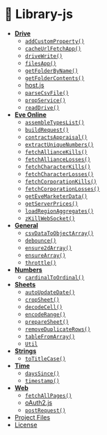 <!-- @format -->

# 🎇 Library-js

<!-- tree generated by markdown-notes-tree starts here -->

- [**Drive**](src/drive)
  - [`addCustomProperty()`](<src/drive/addCustomProperty().md>)
  - [`cacheUrlFetchApp()`](<src/drive/cacheUrlFetchApp().md>)
  - [`driveWrite()`](<src/drive/driveWrite().md>)
  - [`filesApp()`](<src/drive/filesApp().md>)
  - [`getFolderByName()`](<src/drive/getFolderByName().md>)
  - [`getFolderContents()`](<src/drive/getFolderContents().md>)
  - [host.js](src/drive/host.md)
  - [`parseCsvFile()`](<src/drive/parseCsvFile().md>)
  - [`propService()`](<src/drive/propService().md>)
  - [`readDrive()`](<src/drive/readDrive().md>)
- [**Eve Online**](src/eve-online)
  - [`assembleTypesList()`](<src/eve-online/assembleTypesList().md>)
  - [`buildRequest()`](<src/eve-online/buildRequest().md>)
  - [`contractsAppraisal()`](<src/eve-online/contractsAppraisal().md>)
  - [`extractUniqueNumbers()`](<src/eve-online/extractIds().md>)
  - [`fetchAllianceKills()`](<src/eve-online/fetchAllianceKills().md>)
  - [`fetchAllianceLosses()`](<src/eve-online/fetchAllianceLoses().md>)
  - [`fetchCharacterKills()`](<src/eve-online/fetchCharacterKills().md>)
  - [`fetchCharacterLosses()`](<src/eve-online/fetchCharacterLoses().md>)
  - [`fetchCorporationKills()`](<src/eve-online/fetchCorporationKills().md>)
  - [`fetchCorporationLosses()`](<src/eve-online/fetchCorporationLoses().md>)
  - [`getEveMarketerData()`](<src/eve-online/getEveMarketerData().md>)
  - [`getServerPrices()`](<src/eve-online/getServerPrices().md>)
  - [`loadRegionAggregates()`](<src/eve-online/loadRegionAggregates().md>)
  - [`zKillWebSocket()`](<src/eve-online/zKillWebsocket().md>)
- [**General**](src/general)
  - [`csvDataToObjectArray()`](<src/general/csvToObjectArray().md>)
  - [`debounce()`](<src/general/debounce().md>)
  - [`ensure2dArray()`](<src/general/ensure2dArray().md>)
  - [`ensureArray()`](<src/general/ensureArray().md>)
  - [`throttle()`](<src/general/throttle().md>)
- [**Numbers**](src/numbers)
  - [`cardinalToOrdinal()`](<src/numbers/cardinalToOrdinal().md>)
- [**Sheets**](src/sheets)
  - [`autoUpdateDate()`](<src/sheets/autoUpdateDate().md>)
  - [`cropSheet()`](<src/sheets/cropSheet().md>)
  - [`decodeCell()`](<src/sheets/decodeCell().md>)
  - [`encodeRange()`](<src/sheets/encodeRange().md>)
  - [`prepareSheet()`](<src/sheets/prepareSheet().md>)
  - [`removeDuplicateRows()`](<src/sheets/removeDuplicateRows().md>)
  - [`tableFromArray()`](<src/sheets/tableFromArray().md>)
  - [`Util`](src/sheets/Util.md)
- [**Strings**](src/strings)
  - [`toTitleCase()`](<src/strings/toTitleCase().md>)
- [**Time**](src/time)
  - [`daysSince()`](<src/time/daysSince().md>)
  - [`timestamp()`](<src/time/timeStamp().md>)
- [**Web**](src/web)
  - [`fetchAllPages()`](src/web/fetchAllPages.md)
  - [oAuth2.js](src/web/oAuth2.md)
  - [`postRequest()`](<src/web/postRequest().md>)
- [Project Files](src/Src.md)
- [License](LICENSE.md)

<!-- tree generated by markdown-notes-tree ends here -->
